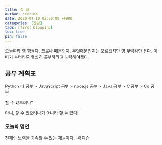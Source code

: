 ```yaml
---
title: 첫 글
author: sevrino
date: 2020-09-10 02:50:00 +0900
categories: [잡담]
tags: [first_blogging]
toc: true
pin: false
---
```


오늘따라 영 힘들다.
코로나 때문인지, 무엇때문인지는 모르겠지만
영 무력감만 든다.
이따가 부터라도 열심히 공부하려고 노력해야겠다.

## 공부 계획표

Python 더 공부 > JavaScript 공부 > node.js 공부 > Java 공부 > C 공부 > Go 공부

할 수 있으려나?

아니, 할 수 있으려나가 아니라 할 수 있다!

### 오늘의 명언

천재란 노력을 지속할 수 있는 재능이다. -에디슨